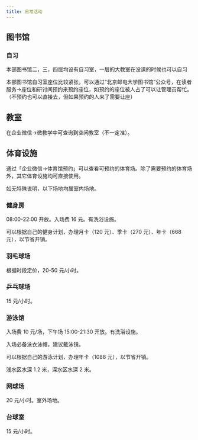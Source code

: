 ```yaml
---
title: 日常活动
---
```


## 图书馆

### 自习

本部图书馆二，三，四层均设有自习室，一层的大教室在没课的时候也可以自习

本部图书馆自习室座位比较紧张，可以通过“北京邮电大学图书馆”公众号，在读者服务->座位和研讨间预约来预约座位，如预约的座位被人占了可以让管理员帮忙。（不预约也可以直接去，但如果预约的人来了需要让座）

## 教室

在企业微信->微教学中可查询到空闲教室（不一定准）。

## 体育设施

通过「企业微信->体育馆预约」可以查看可预约的体育场。除了需要预约的体育场外，其它体育设施均可直接使用。

如无特殊说明，以下场地均属室内场地。

### 健身房

08:00-22:00 开放。入场费 16 元。有洗浴设施。

可以根据自己的健身计划，办理月卡（120 元）、季卡（270 元）、年卡（668 元），以节省开销。

### 羽毛球场

根据时段定价，20-50 元/小时。

### 乒乓球场

15 元/小时。

### 游泳馆

入场费 10 元/场，下午场 15:00-21:30 开放。有洗浴设施。

入场必备泳衣泳帽，建议戴泳镜。

可以根据自己的游泳计划，办理年卡（1088 元），以节省开销。

浅水区水深 1.2 米，深水区水深 2 米。

### 网球场

20 元/小时。室外场地。

### 台球室

15 元/小时。
